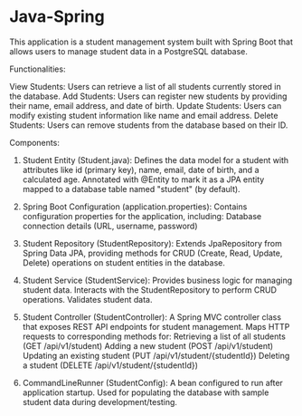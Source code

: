 # Java-Spring

This application is a student management system built with Spring Boot that allows users to manage student data in a  PostgreSQL database.

Functionalities:

View Students: Users can retrieve a list of all students currently stored in the database.
Add Students: Users can register new students by providing their name, email address, and date of birth.
Update Students: Users can modify existing student information like name and email address.
Delete Students: Users can remove students from the database based on their ID.

Components:

1. Student Entity (Student.java):
Defines the data model for a student with attributes like id (primary key), name, email, date of birth, and a calculated age.
Annotated with @Entity to mark it as a JPA entity mapped to a database table named "student" (by default).

2. Spring Boot Configuration (application.properties):
Contains configuration properties for the application, including:
Database connection details (URL, username, password)

4. Student Repository (StudentRepository):
Extends JpaRepository from Spring Data JPA, providing methods for CRUD (Create, Read, Update, Delete) operations on student entities in the database.

5. Student Service (StudentService):
Provides business logic for managing student data.
Interacts with the StudentRepository to perform CRUD operations.
Validates student data.

6. Student Controller (StudentController):
A Spring MVC controller class that exposes REST API endpoints for student management.
Maps HTTP requests to corresponding methods for:
Retrieving a list of all students (GET /api/v1/student)
Adding a new student (POST /api/v1/student)
Updating an existing student (PUT /api/v1/student/{studentId})
Deleting a student (DELETE /api/v1/student/{studentId})

7. CommandLineRunner (StudentConfig):
A bean configured to run after application startup.
Used for populating the database with sample student data during development/testing.

